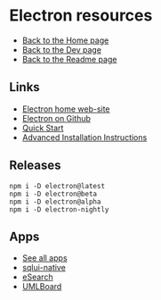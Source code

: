 # Electron resources

- [Back to the Home page](../../README.md)
- [Back to the Dev page](../README.md)
- [Back to the Readme page](README.md)

## Links
- [Electron home web-site](https://www.electronjs.org/)
- [Electron on Github](https://github.com/electron)
- [Quick Start](https://www.electronjs.org/docs/latest/tutorial/quick-start)
- [Advanced Installation Instructions](https://www.electronjs.org/docs/latest/tutorial/installation)

## Releases
```
npm i -D electron@latest
npm i -D electron@beta
npm i -D electron@alpha
npm i -D electron-nightly
```

## Apps
- [See all apps](https://www.electronjs.org/apps)
- [sqlui-native](https://github.com/synle/sqlui-native)
- [eSearch](https://github.com/xushengfeng/eSearch)
- [UMLBoard](https://www.umlboard.com/)

